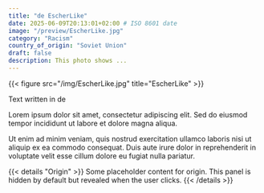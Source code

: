 ```yaml
---
title: "de EscherLike"
date: 2025-06-09T20:13:01+02:00 # ISO 8601 date
image: "/preview/EscherLike.jpg"
category: "Racism"
country_of_origin: "Soviet Union"
draft: false
description: This photo shows ...
---
```


{{< figure src="/img/EscherLike.jpg" title="EscherLike" >}}

Text written in de

Lorem ipsum dolor sit amet, consectetur adipiscing elit. Sed do eiusmod tempor incididunt ut labore et dolore magna aliqua.

Ut enim ad minim veniam, quis nostrud exercitation ullamco laboris nisi ut aliquip ex ea commodo consequat. Duis aute irure dolor in reprehenderit in voluptate velit esse cillum dolore eu fugiat nulla pariatur.


{{< details "Origin" >}}
Some placeholder content for origin. This panel is hidden by default but revealed when the user clicks.
{{< /details >}}

